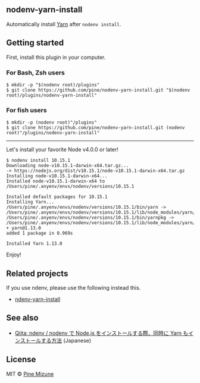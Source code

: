 nodenv-yarn-install
-------------------

Automatically install [Yarn](https://github.com/yarnpkg/yarn) after `nodenv install`.

## Getting started
First, install this plugin in your computer.

### For Bash, Zsh users

```
$ mkdir -p "$(nodenv root)/plugins"
$ git clone https://github.com/pine/nodenv-yarn-install.git "$(nodenv root)/plugins/nodenv-yarn-install"
```

### For fish users

```
$ mkdir -p (nodenv root)"/plugins"
$ git clone https://github.com/pine/nodenv-yarn-install.git (nodenv root)"/plugins/nodenv-yarn-install"
```

---

Let's install your favorite Node v4.0.0 or later!

```
$ nodenv install 10.15.1
Downloading node-v10.15.1-darwin-x64.tar.gz...
-> https://nodejs.org/dist/v10.15.1/node-v10.15.1-darwin-x64.tar.gz
Installing node-v10.15.1-darwin-x64...
Installed node-v10.15.1-darwin-x64 to /Users/pine/.anyenv/envs/nodenv/versions/10.15.1

Installed default packages for 10.15.1
Installing Yarn...
/Users/pine/.anyenv/envs/nodenv/versions/10.15.1/bin/yarn -> /Users/pine/.anyenv/envs/nodenv/versions/10.15.1/lib/node_modules/yarn/bin/yarn.js
/Users/pine/.anyenv/envs/nodenv/versions/10.15.1/bin/yarnpkg -> /Users/pine/.anyenv/envs/nodenv/versions/10.15.1/lib/node_modules/yarn/bin/yarn.js
+ yarn@1.13.0
added 1 package in 0.969s

Installed Yarn 1.13.0
```

Enjoy!

## Related projects
If you use ndenv, please use the following instead this.

- [ndenv-yarn-install](https://github.com/pine/ndenv-yarn-install)

## See also
- [Qiita: ndenv / nodenv で Node.js をインストールする際、同時に Yarn もインストールする方法](http://qiita.com/pine613/items/d758aede73e388c7b57a) (Japanese)

## License
MIT &copy; [Pine Mizune](https://profile.pine.moe)
